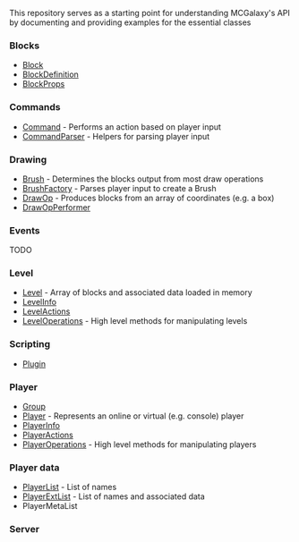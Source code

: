 This repository serves as a starting point for understanding MCGalaxy's API by documenting and providing examples for the essential classes

### Blocks
- [Block](/Block/Block.md)
- [BlockDefinition](/Block/BlockDefinition.md)
- [BlockProps](/Block/BlockProps.md)

### Commands
- [Command](/Scripting/Commands.md) - Performs an action based on player input
- [CommandParser](/Scripting/CommandParser.md) - Helpers for parsing player input

### Drawing
- [Brush](/Drawing/Brush.md) - Determines the blocks output from most draw operations
- [BrushFactory](/Drawing/BrushFactory.md) - Parses player input to create a Brush
- [DrawOp](/Drawing/DrawOp.md) - Produces blocks from an array of coordinates (e.g. a box)
- [DrawOpPerformer](/Drawing/DrawOpPerformer.md)

### Events
TODO

### Level
- [Level](/Level/Level.md) - Array of blocks and associated data loaded in memory
- [LevelInfo](/Level/LevelInfo.md)
- [LevelActions](/Level/LevelActions.md)
- [LevelOperations](/Level/LevelOperations.md) - High level methods for manipulating levels

### Scripting
- [Plugin](/Scripting/Plugin.md)

### Player
- [Group](/Player/Group.md)
- [Player](/Player/Player.md) - Represents an online or virtual (e.g. console) player
- [PlayerInfo](/Player/PlayerInfo.md)
- [PlayerActions](/Player/PlayerActions.md)
- [PlayerOperations](/Player/PlayerOperations.md) - High level methods for manipulating players

### Player data
- [PlayerList](/Player/PlayerList.md) - List of names
- [PlayerExtList](/Player/PlayerExtList.md) - List of names and associated data
- PlayerMetaList

### Server
